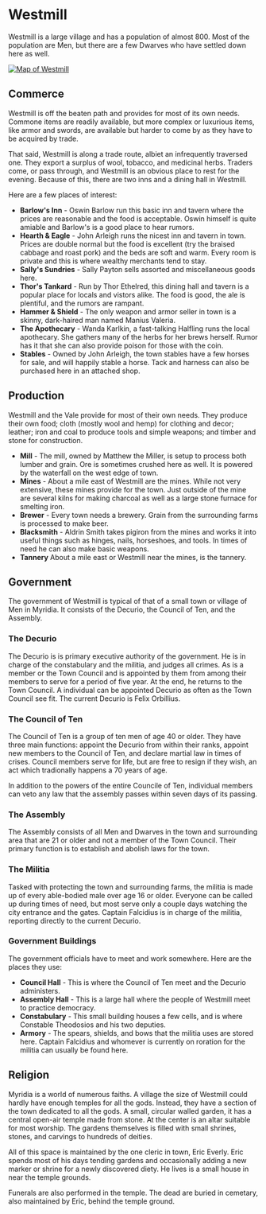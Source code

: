 # Westmill

Westmill is a large village and has a population of almost 800. Most of the population are Men, but there are a few Dwarves who have settled down here as well.

[![Map of Westmill](westmill.png)](westmill.png)

## Commerce

Westmill is off the beaten path and provides for most of its own needs. Commone items are readily available, but more complex or luxurious items, like armor and swords, are available but harder to come by as they have to be acquired by trade.

That said, Westmill is along a trade route, albiet an infrequently traversed one. They export a surplus of wool, tobacco, and medicinal herbs. Traders come, or pass through, and Westmill is an obvious place to rest for the evening. Because of this, there are two inns and a dining hall in Westmill.

Here are a few places of interest:

  - **Barlow's Inn** - Oswin Barlow run this basic inn and tavern where the prices are reasonable and the
    food is acceptable. Oswin himself is quite amiable and Barlow's is a good place to hear rumors.
  - **Hearth & Eagle** - John Arleigh runs the nicest inn and tavern in town. Prices are double normal but
    the food is excellent (try the braised cabbage and roast pork) and the beds are soft and warm. Every room
    is private and this is where wealthy merchants tend to stay.
  - **Sally's Sundries** - Sally Payton sells assorted and miscellaneous goods here.
  - **Thor's Tankard** - Run by Thor Ethelred, this dining hall and tavern is a popular place for locals and
    vistors alike. The food is good, the ale is plentiful, and the rumors are rampant.
  - **Hammer & Shield** - The only weapon and armor seller in town is a skinny, dark-haired man named Manius
    Valeria.
  - **The Apothecary** - Wanda Karlkin, a fast-talking Halfling runs the local apothecary. She gathers many of
    the herbs for her brews herself. Rumor has it that she can also provide poison for those with the coin.
  - **Stables** - Owned by John Arleigh, the town stables have a few horses for sale, and will happily stable
    a horse. Tack and harness can also be purchased here in an attached shop.

## Production

Westmill and the Vale provide for most of their own needs. They produce their own food; cloth (mostly wool and hemp)
for clothing and decor; leather; iron and coal to produce tools and simple weapons; and timber and stone for
construction.

  - **Mill** - The mill, owned by Matthew the Miller, is setup to process both lumber and grain. Ore is
    sometimes crushed here as well. It is powered by the waterfall on the west edge of town.
  - **Mines** - About a mile east of Westmill are the mines. While not very extensive, these mines provide
    for the town. Just outside of the mine are several kilns for making charcoal as well as a large stone furnace
    for smelting iron.
  - **Brewer** - Every town needs a brewery. Grain from the surrounding farms is processed to make beer.
  - **Blacksmith** - Aldrin Smith takes pigiron from the mines and works it into useful things such as hinges,
    nails, horseshoes, and tools. In times of need he can also make basic weapons.
  - **Tannery** About a mile east or Westmill near the mines, is the tannery.

## Government

The government of Westmill is typical of that of a small town or village of Men in Myridia. It consists of the
Decurio, the Council of Ten, and the Assembly.

### The Decurio

The Decurio is is primary executive authority of the government. He is in charge of the constabulary and the militia,
and judges all crimes. As is a member or the Town Council and is appointed by them from among their members to serve
for a period of five year. At the end, he returns to the Town Council. A individual can be appointed Decurio as often
as the Town Council see fit. The current Decurio is Felix Orbillius.

### The Council of Ten

The Council of Ten is a group of ten men of age 40 or older. They have three main functions: appoint the Decurio from
within their ranks, appoint new members to the Council of Ten, and declare martial law in times of crises. Council
members serve for life, but are free to resign if they wish, an act which tradionally happens a 70 years of age.

In addition to the powers of the entire Councile of Ten, individual members can veto any law that the assembly passes
within seven days of its passing.

### The Assembly

The Assembly consists of all Men and Dwarves in the town and surrounding area that are 21 or older and not a member of
the Town Council. Their primary function is to establish and abolish laws for the town.

### The Militia

Tasked with protecting the town and surrounding farms, the militia is made up of every able-bodied male over age 16 or
older. Everyone can be called up during times of need, but most serve only a couple days watching the city entrance and
the gates. Captain Falcidius is in charge of the militia, reporting directly to the current Decurio.

### Government Buildings

The government officials have to meet and work somewhere. Here are the places they use:

  - **Council Hall** - This is where the Council of Ten meet and the Decurio administers.
  - **Assembly Hall** - This is a large hall where the people of Westmill meet to practice democracy.
  - **Constabulary** - This small building houses a few cells, and is where Constable Theodosios and his two deputies.
  - **Armory** - The spears, shields, and bows that the militia uses are stored here. Captain Falcidius and whomever
    is currently on roration for the militia can usually be found here.

## Religion

Myridia is a world of numerous faiths. A village the size of Westmill could hardly have enough temples for all the gods.
Instead, they have a section of the town dedicated to all the gods. A small, circular walled garden, it has a central
open-air temple made from stone. At the center is an altar suitable for most worship. The gardens themselves is filled
with small shrines, stones, and carvings to hundreds of deities.

All of this space is maintained by the one cleric in town, Eric Everly. Eric spends most of his days tending gardens and
occasionally adding a new marker or shrine for a newly discovered diety. He lives is a small house in near the temple
grounds.

Funerals are also performed in the temple. The dead are buried in cemetary, also maintained by Eric, behind the temple
ground.
